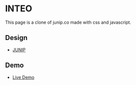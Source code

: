 # INTEO

This page is a clone of junip.co made with css and javascript.

## Design

- [JUNIP](https://junip.co/)

## Demo

- [Live Demo](https://juancsalvatierra.github.io/junip/)
